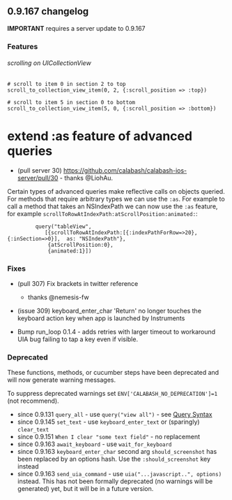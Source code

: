 ## 0.9.167 changelog

**IMPORTANT** requires a server update to 0.9.167

### Features

###### scrolling on UICollectionView

```
# scroll to item 0 in section 2 to top
scroll_to_collection_view_item(0, 2, {:scroll_position => :top})

# scroll to item 5 in section 0 to bottom
scroll_to_collection_view_item(5, 0, {:scroll_position => :bottom})
```

# extend :as feature of advanced queries
* (pull server 30) https://github.com/calabash/calabash-ios-server/pull/30 - thanks @LiohAu.

Certain types of advanced queries make reflective calls on objects queried. For methods that require arbitrary types we can use the `:as`. For example to call a method that takes an NSIndexPath we can now use the `:as` feature, for example `scrollToRowAtIndexPath:atScrollPosition:animated:`:

```
         query("tableView",
            [{scrollToRowAtIndexPath:[{:indexPathForRow=>20},{:inSection=>0}],  as: "NSIndexPath"},
             {atScrollPosition:0},
             {animated:1}])
```

### Fixes

* (pull 307) Fix brackets in twitter reference
  - thanks @nemesis-fw
* (issue 309) keyboard_enter_char 'Return' no longer touches the keyboard action key when app is launched by Instruments

* Bump run_loop 0.1.4 - adds retries with larger timeout to workaround UIA bug failing to tap a key even if visible.


### Deprecated

These functions, methods, or cucumber steps have been deprecated and will now generate warning messages.

To suppress deprecated warnings set `ENV['CALABASH_NO_DEPRECATION']=1` (not recommend).

* since 0.9.131 `query_all` - use `query("view all")` - see [Query Syntax](https://github.com/calabash/calabash-ios/wiki/05-Query-syntax)
* since 0.9.145 `set_text`  - use `keyboard_enter_text` or (sparingly) `clear_text`
* since 0.9.151 `When I clear "some text field"` - no replacement
* since 0.9.163 `await_keyboard` - use `wait_for_keyboard`
* since 0.9.163 `keyboard_enter_char` second arg `should_screenshot` has been replaced by an options hash. Use the `:should_screenshot` key instead
* since 0.9.163 `send_uia_command`  - use `uia("...javascript..", options)` instead.  This has not been formally deprecated (no warnings will be generated) yet, but it will be in a future version.
